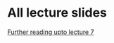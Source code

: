 # All lecture slides

[Further reading upto lecture 7](https://d3c33hcgiwev3.cloudfront.net/_964b8d77dc0ee6fd42ac7d8a70c4ffa1_Lecture6.pdf?Expires=1588032000&Signature=Uocip0XB2gtFENflu9NgYwx0w58qIYDEjiXeoYv2BMFWTYKVpOglTffsGmABDU0PmsEYA9Adx5gCCMM6CZHFOOLIj5-ZCLZWiaon~mqpVBL9bsd0aK4ykyGh3sDFn16UsP5sCDYuLLHMPwAx5NAlFRMYesIZX6yEhY~ASGNpaiQ_&Key-Pair-Id=APKAJLTNE6QMUY6HBC5A)
